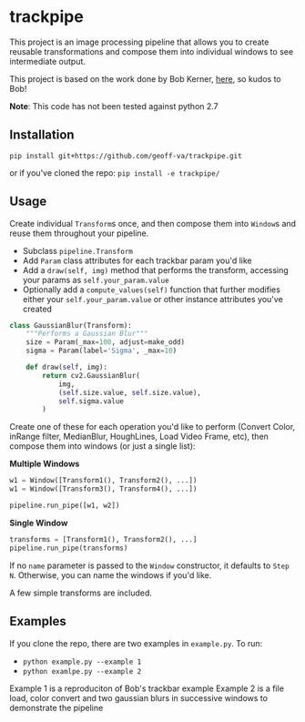 # trackpipe
This project is an image processing pipeline that allows you to create reusable transformations and compose them into individual windows to see intermediate output.

This project is based on the work done by Bob Kerner, [here](https://github.gatech.edu/bkerner3/trackbar), so kudos to Bob!

**Note**: This code has not been tested against python 2.7

## Installation
`pip install git+https://github.com/geoff-va/trackpipe.git`

or if you've cloned the repo:
`pip install -e trackpipe/`


## Usage
Create individual `Transform`s once, and then compose them into `Window`s and reuse them throughout your pipeline.

- Subclass `pipeline.Transform`
- Add `Param` class attributes for each trackbar param you'd like
- Add a `draw(self, img)` method that performs the transform, accessing your params as `self.your_param.value`
- Optionally add a `compute_values(self)` function that further modifies either your `self.your_param.value` or other instance attributes you've created

```python
class GaussianBlur(Transform):
    """Performs a Gaussian Blur"""
    size = Param(_max=100, adjust=make_odd)
    sigma = Param(label='Sigma', _max=10)

    def draw(self, img):
        return cv2.GaussianBlur(
            img,
            (self.size.value, self.size.value),
            self.sigma.value
        )
```

Create one of these for each operation you'd like to perform (Convert Color, inRange filter, MedianBlur, HoughLines, Load Video Frame, etc), then compose them into windows (or just a single list):

**Multiple Windows**
```python
w1 = Window([Transform1(), Transform2(), ...])
w1 = Window([Transform3(), Transform4(), ...])

pipeline.run_pipe([w1, w2])
```

**Single Window**
```python
transforms = [Transform1(), Transform2(), ...]
pipeline.run_pipe(transforms)
```

If no `name` parameter is passed to the `Window` constructor, it defaults to `Step N`. Otherwise, you can name the windows if you'd like.

A few simple transforms are included.

## Examples
If you clone the repo, there are two examples in `example.py`. To run:
- `python example.py --example 1`
- `python examlpe.py --example 2`

Example 1 is a reproduciton of Bob's trackbar example
Example 2 is a file load, color convert and two gaussian blurs in successive windows to demonstrate the pipeline

